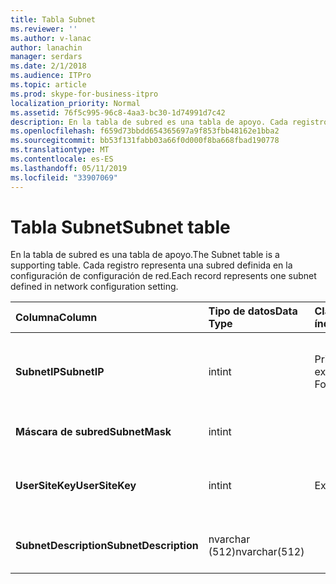 ```yaml
---
title: Tabla Subnet
ms.reviewer: ''
ms.author: v-lanac
author: lanachin
manager: serdars
ms.date: 2/1/2018
ms.audience: ITPro
ms.topic: article
ms.prod: skype-for-business-itpro
localization_priority: Normal
ms.assetid: 76f5c995-96c8-4aa3-bc30-1d74991d7c42
description: En la tabla de subred es una tabla de apoyo. Cada registro representa una subred definida en la configuración de configuración de red.
ms.openlocfilehash: f659d73bbdd654365697a9f853fbb48162e1bba2
ms.sourcegitcommit: bb53f131fabb03a66f0d000f8ba668fbad190778
ms.translationtype: MT
ms.contentlocale: es-ES
ms.lasthandoff: 05/11/2019
ms.locfileid: "33907069"
---
```

# <a name="subnet-table"></a><span data-ttu-id="ced41-104">Tabla Subnet</span><span class="sxs-lookup"><span data-stu-id="ced41-104">Subnet table</span></span>
 
<span data-ttu-id="ced41-105">En la tabla de subred es una tabla de apoyo.</span><span class="sxs-lookup"><span data-stu-id="ced41-105">The Subnet table is a supporting table.</span></span> <span data-ttu-id="ced41-106">Cada registro representa una subred definida en la configuración de configuración de red.</span><span class="sxs-lookup"><span data-stu-id="ced41-106">Each record represents one subnet defined in network configuration setting.</span></span>
  
|<span data-ttu-id="ced41-107">**Columna**</span><span class="sxs-lookup"><span data-stu-id="ced41-107">**Column**</span></span>|<span data-ttu-id="ced41-108">**Tipo de datos**</span><span class="sxs-lookup"><span data-stu-id="ced41-108">**Data Type**</span></span>|<span data-ttu-id="ced41-109">**Clave o índice**</span><span class="sxs-lookup"><span data-stu-id="ced41-109">**Key/Index**</span></span>|<span data-ttu-id="ced41-110">**Detalles**</span><span class="sxs-lookup"><span data-stu-id="ced41-110">**Details**</span></span>|
|:-----|:-----|:-----|:-----|
|<span data-ttu-id="ced41-111">**SubnetIP**</span><span class="sxs-lookup"><span data-stu-id="ced41-111">**SubnetIP**</span></span> <br/> |<span data-ttu-id="ced41-112">int</span><span class="sxs-lookup"><span data-stu-id="ced41-112">int</span></span>  <br/> |<span data-ttu-id="ced41-113">Principal, externa</span><span class="sxs-lookup"><span data-stu-id="ced41-113">Primary, Foreign</span></span>  <br/> |<span data-ttu-id="ced41-114">Representación de enteros para la dirección IP de la subred.</span><span class="sxs-lookup"><span data-stu-id="ced41-114">Integer representation for the subnet IP.</span></span>  <br/> |
|<span data-ttu-id="ced41-115">**Máscara de subred**</span><span class="sxs-lookup"><span data-stu-id="ced41-115">**SubnetMask**</span></span> <br/> |<span data-ttu-id="ced41-116">int</span><span class="sxs-lookup"><span data-stu-id="ced41-116">int</span></span>  <br/> ||<span data-ttu-id="ced41-117">Máscara de la subred.</span><span class="sxs-lookup"><span data-stu-id="ced41-117">Subnet mask.</span></span>  <br/> |
|<span data-ttu-id="ced41-118">**UserSiteKey**</span><span class="sxs-lookup"><span data-stu-id="ced41-118">**UserSiteKey**</span></span> <br/> |<span data-ttu-id="ced41-119">int</span><span class="sxs-lookup"><span data-stu-id="ced41-119">int</span></span>  <br/> |<span data-ttu-id="ced41-120">Externa</span><span class="sxs-lookup"><span data-stu-id="ced41-120">Foreign</span></span>  <br/> |<span data-ttu-id="ced41-121">Referencia de la [tabla UserSite](usersite.md).</span><span class="sxs-lookup"><span data-stu-id="ced41-121">Referenced from the [UserSite table](usersite.md).</span></span>  <br/> |
|<span data-ttu-id="ced41-122">**SubnetDescription**</span><span class="sxs-lookup"><span data-stu-id="ced41-122">**SubnetDescription**</span></span> <br/> |<span data-ttu-id="ced41-123">nvarchar (512)</span><span class="sxs-lookup"><span data-stu-id="ced41-123">nvarchar(512)</span></span>  <br/> ||<span data-ttu-id="ced41-124">La descripción de la subred.</span><span class="sxs-lookup"><span data-stu-id="ced41-124">The description for the subnet.</span></span>  <br/> |
   

